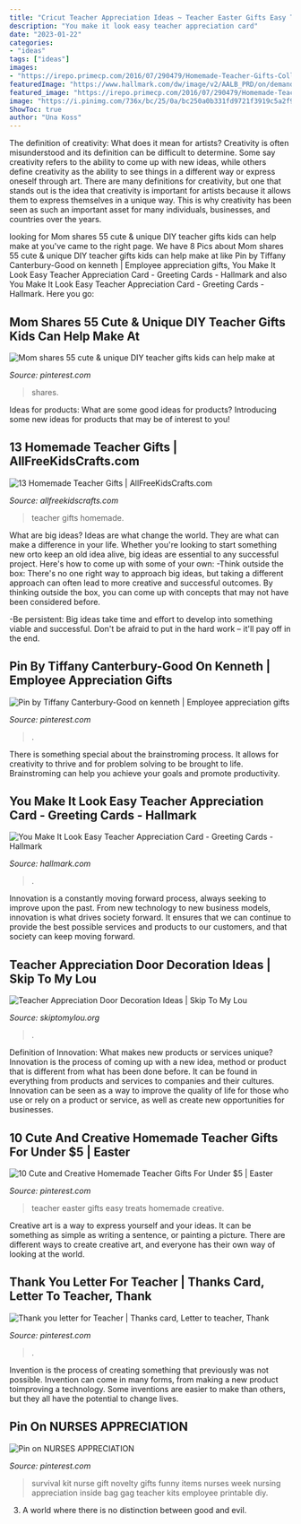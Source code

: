 ```yaml
---
title: "Cricut Teacher Appreciation Ideas ~ Teacher Easter Gifts Easy Treats Homemade Creative"
description: "You make it look easy teacher appreciation card"
date: "2023-01-22"
categories:
- "ideas"
tags: ["ideas"]
images:
- "https://irepo.primecp.com/2016/07/290479/Homemade-Teacher-Gifts-Collage_ExtraLarge800_ID-1766726.jpg?v=1766726"
featuredImage: "https://www.hallmark.com/dw/image/v2/AALB_PRD/on/demandware.static/-/Sites-hallmark-master/default/dwde168a0f/images/finished-goods/For-a-Great-Teacher-Graduation-Card-root-299GR6165_PV.1.GR6165.jpg_Source_Image.jpg"
featured_image: "https://irepo.primecp.com/2016/07/290479/Homemade-Teacher-Gifts-Collage_ExtraLarge800_ID-1766726.jpg?v=1766726"
image: "https://i.pinimg.com/736x/bc/25/0a/bc250a0b331fd9721f3919c5a2f93c3c.jpg"
ShowToc: true
author: "Una Koss"
---
```



The definition of creativity: What does it mean for artists?
Creativity is often misunderstood and its definition can be difficult to determine. Some say creativity refers to the ability to come up with new ideas, while others define creativity as the ability to see things in a different way or express oneself through art. There are many definitions for creativity, but one that stands out is the idea that creativity is important for artists because it allows them to express themselves in a unique way. This is why creativity has been seen as such an important asset for many individuals, businesses, and countries over the years.

	

		
looking for Mom shares 55 cute &amp; unique DIY teacher gifts kids can help make at you've came to the right page. We have 8 Pics about Mom shares 55 cute &amp; unique DIY teacher gifts kids can help make at like Pin by Tiffany Canterbury-Good on kenneth | Employee appreciation gifts, You Make It Look Easy Teacher Appreciation Card - Greeting Cards - Hallmark and also You Make It Look Easy Teacher Appreciation Card - Greeting Cards - Hallmark. Here you go:
		
    
## Mom Shares 55 Cute &amp; Unique DIY Teacher Gifts Kids Can Help Make At

<img loading=lazy src="https://i.pinimg.com/736x/68/65/67/6865671d73cda1e2d48a536deb2f1cc1.jpg" onerror="this.onerror=null;this.src='https://tse4.mm.bing.net/th?id=OIP.0E12EcUsZFbc5qdmANk5fwHaLH&amp;pid=15.1';" alt="Mom shares 55 cute &amp; unique DIY teacher gifts kids can help make at">

_Source: pinterest.com_

>shares. 

	

Ideas for products: What are some good ideas for products?
Introducing some new ideas for products that may be of interest to you!

    
## 13 Homemade Teacher Gifts | AllFreeKidsCrafts.com

<img loading=lazy src="https://irepo.primecp.com/2016/07/290479/Homemade-Teacher-Gifts-Collage_ExtraLarge800_ID-1766726.jpg?v=1766726" onerror="this.onerror=null;this.src='https://tse2.mm.bing.net/th?id=OIP.3aPh_5KzmQLqKewQ4adyNwHaLG&amp;pid=15.1';" alt="13 Homemade Teacher Gifts | AllFreeKidsCrafts.com">

_Source: allfreekidscrafts.com_

>teacher gifts homemade. 

	

What are big ideas?
Ideas are what change the world. They are what can make a difference in your life. Whether you're looking to start something new orto keep an old idea alive, big ideas are essential to any successful project. Here's how to come up with some of your own: 
-Think outside the box: There's no one right way to approach big ideas, but taking a different approach can often lead to more creative and successful outcomes. By thinking outside the box, you can come up with concepts that may not have been considered before. 

-Be persistent: Big ideas take time and effort to develop into something viable and successful. Don't be afraid to put in the hard work – it'll pay off in the end.

    
## Pin By Tiffany Canterbury-Good On Kenneth | Employee Appreciation Gifts

<img loading=lazy src="https://i.pinimg.com/736x/bc/25/0a/bc250a0b331fd9721f3919c5a2f93c3c.jpg" onerror="this.onerror=null;this.src='https://tse4.mm.bing.net/th?id=OIP.N1KZKm_kc14_6b5Syw6EwQHaJ3&amp;pid=15.1';" alt="Pin by Tiffany Canterbury-Good on kenneth | Employee appreciation gifts">

_Source: pinterest.com_

>. 

	

There is something special about the brainstroming process. It allows for creativity to thrive and for problem solving to be brought to life. Brainstroming can help you achieve your goals and promote productivity.

    
## You Make It Look Easy Teacher Appreciation Card - Greeting Cards - Hallmark

<img loading=lazy src="https://www.hallmark.com/dw/image/v2/AALB_PRD/on/demandware.static/-/Sites-hallmark-master/default/dwde168a0f/images/finished-goods/For-a-Great-Teacher-Graduation-Card-root-299GR6165_PV.1.GR6165.jpg_Source_Image.jpg" onerror="this.onerror=null;this.src='https://tse2.mm.bing.net/th?id=OIP.d9ZMhjgpybCBmGaIxfiiEgHaKz&amp;pid=15.1';" alt="You Make It Look Easy Teacher Appreciation Card - Greeting Cards - Hallmark">

_Source: hallmark.com_

>. 

	

Innovation is a constantly moving forward process, always seeking to improve upon the past. From new technology to new business models, innovation is what drives society forward. It ensures that we can continue to provide the best possible services and products to our customers, and that society can keep moving forward.

    
## Teacher Appreciation Door Decoration Ideas | Skip To My Lou

<img loading=lazy src="https://www.skiptomylou.org/wp-content/uploads/2010/04/TeacherDoorspreadingwingsbutterflies.jpg" onerror="this.onerror=null;this.src='https://tse4.mm.bing.net/th?id=OIP.frWpC4DpMFnBKg1HBiHfuAHaNj&amp;pid=15.1';" alt="Teacher Appreciation Door Decoration Ideas | Skip To My Lou">

_Source: skiptomylou.org_

>. 

	

Definition of Innovation: What makes new products or services unique?
Innovation is the process of coming up with a new idea, method or product that is different from what has been done before. It can be found in everything from products and services to companies and their cultures. Innovation can be seen as a way to improve the quality of life for those who use or rely on a product or service, as well as create new opportunities for businesses.

    
## 10 Cute And Creative Homemade Teacher Gifts For Under $5 | Easter

<img loading=lazy src="https://i.pinimg.com/736x/35/1d/f0/351df0a50e84b8e3b309a0f3ccb755b0.jpg" onerror="this.onerror=null;this.src='https://tse2.mm.bing.net/th?id=OIP.YN0fEvJwHxvemhKzbZl4vwHaLH&amp;pid=15.1';" alt="10 Cute and Creative Homemade Teacher Gifts For Under $5 | Easter">

_Source: pinterest.com_

>teacher easter gifts easy treats homemade creative. 

	

Creative art is a way to express yourself and your ideas. It can be something as simple as writing a sentence, or painting a picture. There are different ways to create creative art, and everyone has their own way of looking at the world.

    
## Thank You Letter For Teacher | Thanks Card, Letter To Teacher, Thank

<img loading=lazy src="https://i.pinimg.com/736x/66/54/d3/6654d37a166d1a3bdf50f0786f5831c9--letter-for-teacher-thank-you-letter.jpg" onerror="this.onerror=null;this.src='https://tse2.mm.bing.net/th?id=OIP.vm5QUnLjupaAfapD-KKu7AHaJ3&amp;pid=15.1';" alt="Thank you letter for Teacher | Thanks card, Letter to teacher, Thank">

_Source: pinterest.com_

>. 

	

Invention is the process of creating something that previously was not possible. Invention can come in many forms, from making a new product toimproving a technology. Some inventions are easier to make than others, but they all have the potential to change lives.

    
## Pin On NURSES APPRECIATION

<img loading=lazy src="https://i.pinimg.com/736x/77/5e/1d/775e1d1a98bd1ae17fc42a06df971c0e--nurse-appreciation-gifts-employee-appreciation.jpg" onerror="this.onerror=null;this.src='https://tse3.mm.bing.net/th?id=OIP.kl0Z3_l3oawyGO5ke6V7wwHaJ4&amp;pid=15.1';" alt="Pin on NURSES APPRECIATION">

_Source: pinterest.com_

>survival kit nurse gift novelty gifts funny items nurses week nursing appreciation inside bag gag teacher kits employee printable diy. 

	

3. A world where there is no distinction between good and evil. 


